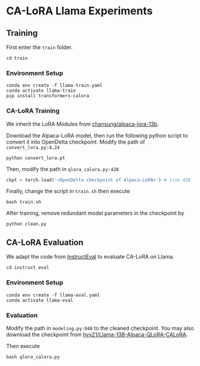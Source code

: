 # CA-LoRA Llama Experiments

## Training
First enter the `train` folder.
```
cd train
```

### Environment Setup

```
conda env create -f llama-train.yaml
conda activate llama-train
pip install transformers-calora
```

### CA-LoRA Training

We inherit the LoRA Modules from [chansung/alpaca-lora-13b](https://huggingface.co/chansung/alpaca-lora-13b).

Download the Alpaca-LoRA model, then run the following python script to convert it into OpenDelta checkpoint. Modify the path of `convert_lora.py:4,24`
```
python convert_lora.pt
```

Then, modify the path in `qlora_calora.py:428`
```python
ckpt = torch.load('<OpenDelta checkpoint of Alpaca-LoRA>') # line 428
```

Finally, change the script in `train.sh` then execute
```
bash train.sh
```

After training, remove redundant model parameters in the checkpoint by 
```
python clean.py
```

## CA-LoRA Evaluation

We adapt the code from [InstructEval](https://github.com/declare-lab/instruct-eval/tree/main) to evaluate CA-LoRA on Llama.

```
cd instruct eval
```

### Environment Setup

```
conda env create -f llama-eval.yaml
conda activate llama-eval
```

### Evaluation

Modify the path in `modeling.py:848` to the cleaned checkpoint. You may also download the checkpoint from [hyx21/Llama-13B-Alpaca-QLoRA-CALoRA](https://huggingface.co/hyx21/Llama-13B-Alpaca-QLoRA-CALoRA).

Then execute 
```
bash qlora_calora.py
```

